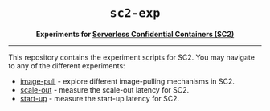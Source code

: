 <div align="center">
  <h1><code>sc2-exp</code></h1>

  <p>
    <strong>Experiments for
    <a href="https://github.com/sc2-sys/">Serverless Confidential Containers (SC2)</a></strong>
  </p>
  <hr>
</div>

This repository contains the experiment scripts for SC2. You may navigate
to any of the different experiments:
* [image-pull](./results/start-up/README.md) - explore different image-pulling mechanisms in SC2.
* [scale-out](./results/scale-out/README.md) - measure the scale-out latency for SC2.
* [start-up](./results/start-up/README.md) - measure the start-up latency for SC2.
